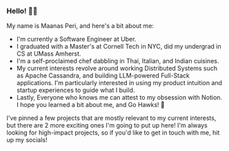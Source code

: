 ### Hello! 👋🏽

My name is Maanas Peri, and here's a bit about me:
- I'm currently a Software Engineer at Uber.
- I graduated with a Master's at Cornell Tech in NYC, did my undergrad in CS at UMass Amherst.
- I'm a self-proclaimed chef dabbling in Thai, Italian, and Indian cuisines.
- My current interests revolve around working Distributed Systems such as Apache Cassandra, and building LLM-powered Full-Stack applications. I'm particularly interested in using my product intuition and startup experiences to guide what I build.
- Lastly, Everyone who knows me can attest to my obsession with Notion. I hope you learned a bit about me, and Go Hawks! 🏈 

I've pinned a few projects that are mostly relevant to my current interests, but there are 2 more exciting ones I'm going to put up here! I'm always looking for high-impact projects, so if you'd like to get in touch with me, hit up my socials!
